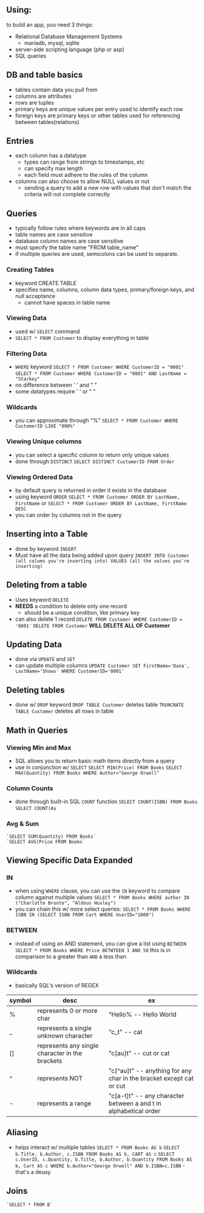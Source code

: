 ## Using:
to build an app, you need 3 things:
- Relational Database Management Systems
	- mariadb, mysql, sqlite
- server-side scripting language (php or asp)
- SQL queries
## DB and table basics
- tables contain data you pull from
- columns are attributes
- rows are tuples
- primary keys are unique values per entry used to identify each row
- foreign keys are primary keys or other tables used for referencing between tables(relations)
## Entries
- each column has a datatype
	- types can range from strings to timestamps, etc
	- can specify max length
	- each field must adhere to the rules of the column
- columns can also choose to allow NULL values or not
	- sending a query to add a new row with values that don't match the criteria will not complete correctly
## Queries
- typically follow rules where keywords are in all caps
- table names are case sensitive
- database column names are case sensitive
- must specify the table name "FROM table_name"
- if multiple queries are used, semicolons can be used to separate.
### Creating Tables
- keyword CREATE TABLE
- specifies name, columns, column data types, primary/foreign keys, and null acceptance
	- cannot have spaces in table name
### Viewing Data
- used w/ `SELECT` command
- `SELECT * FROM Customer` to display everything in table
### Filtering Data
- `WHERE` keyword
	`SELECT * FROM Customer WHERE CustomerID = "0001"`
	`SELECT * FROM Customer WHERE CustomerID = "0001" AND LastName = "Starkey"`	
- no difference between ' ' and " "
- some datatypes require ' ' or " "
### Wildcards
- you can approximate through "%"
	`SELECT * FROM Customer WHERE CustomerID LIKE "000%"`
### Viewing Unique columns
- you can select a specific column to return only unique values
- done through `DISTINCT`
	`SELECT DISTINCT CustomerID FROM Order`
### Viewing Ordered Data
- by default query is returned in order it exists in the database
- using keyword `ORDER`
	`SELECT * FROM Customer ORDER BY LastName, FirstName`
	or
	`SELECT * FROM Customer ORDER BY LastName, FirstName DESC`
- you can order by columns not in the query
## Inserting into a Table
- done by keyword `INSERT`
- Must have all the data being added upon query
	`INSERT INTO Customer (all colums you're inserting into) VALUES (all the values you're inserting)`
## Deleting from a table
- Uses keyword `DELETE`
- **NEEDS** a condition to delete only one record
	- should be a unique condition, like primary key
- can also delete 1 record
	`DELETE FROM Customer WHERE CustomerID = '0001'`
	`DELETE FROM Customer` **WILL DELETE ALL OF Customer**
## Updating Data
- done via `UPDATE` and `SET`
- can update multiple columns
	`UPDATE Customer SET FirstName='Dana', LastName='Shows' WHERE CustomerID='0001'`
## Deleting tables
- done w/ `DROP` keyword
	`DROP TABLE Customer` deletes table
	`TRUNCNATE TABLE Customer` deletes all rows in table
## Math in Queries
### Viewing Min and Max
- SQL allows you to return basic math items directly from a query
- use in conjunction w/ `SELECT`
	`SELECT MIN(Price) FROM Books`
	`SELECT MAX(Quantity) FROM Books WHERE Author="George Orwell"`
### Column Counts
- done through built-in SQL `COUNT` function
	`SELECT COUNT(ISBN) FROM Books`
	`SELECT COUNT(Au`
### Avg & Sum
	`SELECT SUM(Quantity) FROM Books`
	`SELECT AVG(Price FROM Books`
## Viewing Specific Data Expanded
### IN
- when using `WHERE` clause, you can use the `IN` keyword to compare column against multiple values
	`SELECT * FROM Books WHERE author IN ("Charlotte Bronte", "Aldous Huxley")`
- you can chain this w/ more select queries:
	`SELECT * FROM Books WHERE ISBN IN (SELECT ISBN FROM Cart WHERE UserID="1000")`
### BETWEEN
- instead of using an AND statement, you can give a list using `BETWEEN`
	`SELECT * FROM Books WHERE Price BETWTEEN 1 AND 50`
		this is in comparison to a greater than `AND` a less than
### Wildcards
- basically SQL's version of REGEX

| symbol | desc                                            | ex                                                                    |
| ------ | ----------------------------------------------- | --------------------------------------------------------------------- |
| %      | represents 0 or more char                       | "Hello% -- Hello World                                                |
| \_     | represents a single unknown character           | "c_t" -- cat                                                          |
| \[]    | represents any single character in the brackets | "c\[au]t" -- cut or cat                                               |
| ^      | represents NOT                                  | "c\[^au]t" --  anything for any char in the bracket except cat or cut |
| \-     | represents a range                              | "c\[a-t]t" -- any character between a and t in alphabetical order     |
## Aliasing
- helps interact w/ multiple tables
	`SELECT * FROM Books AS b`
	`SELECT b.Title, b.Author, c.ISBN FROM Books AS b, CART AS c`
	`SELECT c.UserID, c.Quantity, b.Title, b.Author, b.Quantity FROM Books AS b, Cart AS c WHERE b.Author="George Orwell" AND b.ISBN=c.ISBN` - that's a deusy
## Joins
	`SELECT * FROM B`